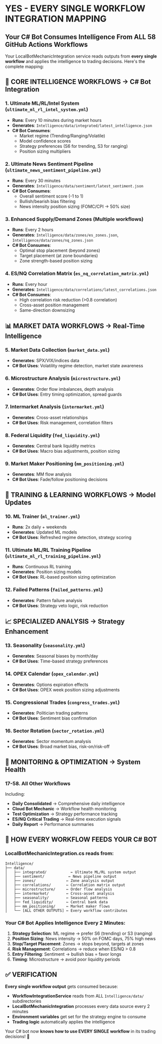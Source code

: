 # YES - EVERY SINGLE WORKFLOW INTEGRATION MAPPING

## Your C# Bot Consumes Intelligence From ALL 58 GitHub Actions Workflows

Your LocalBotMechanicIntegration service reads outputs from **every single workflow** and applies the intelligence to trading decisions. Here's the complete mapping:

## 🧠 CORE INTELLIGENCE WORKFLOWS → C# Bot Integration

### **1. Ultimate ML/RL/Intel System** (`ultimate_ml_rl_intel_system.yml`)
- **Runs**: Every 10 minutes during market hours 
- **Generates**: `Intelligence/data/integrated/latest_intelligence.json`
- **C# Bot Consumes**: 
  - Market regime (Trending/Ranging/Volatile)
  - Model confidence scores
  - Strategy preferences (S6 for trending, S3 for ranging)
  - Position sizing multipliers

### **2. Ultimate News Sentiment Pipeline** (`ultimate_news_sentiment_pipeline.yml`)
- **Runs**: Every 30 minutes
- **Generates**: `Intelligence/data/sentiment/latest_sentiment.json`
- **C# Bot Consumes**:
  - Overall sentiment score (-1 to 1)
  - Bullish/bearish bias filtering
  - News intensity position sizing (FOMC/CPI → 50% size)

### **3. Enhanced Supply/Demand Zones** (Multiple workflows)
- **Runs**: Every 2 hours
- **Generates**: `Intelligence/data/zones/es_zones.json`, `Intelligence/data/zones/nq_zones.json`
- **C# Bot Consumes**:
  - Optimal stop placement (beyond zones)
  - Target placement (at zone boundaries)
  - Zone strength-based position sizing

### **4. ES/NQ Correlation Matrix** (`es_nq_correlation_matrix.yml`)
- **Runs**: Every hour
- **Generates**: `Intelligence/data/correlations/latest_correlations.json`
- **C# Bot Consumes**:
  - High correlation risk reduction (>0.8 correlation)
  - Cross-asset position management
  - Same-direction downsizing

## 📊 MARKET DATA WORKFLOWS → Real-Time Intelligence

### **5. Market Data Collection** (`market_data.yml`)
- **Generates**: SPX/VIX/indices data
- **C# Bot Uses**: Volatility regime detection, market state awareness

### **6. Microstructure Analysis** (`microstructure.yml`)
- **Generates**: Order flow imbalances, depth analysis
- **C# Bot Uses**: Entry timing optimization, spread guards

### **7. Intermarket Analysis** (`intermarket.yml`)
- **Generates**: Cross-asset relationships
- **C# Bot Uses**: Risk management, correlation filters

### **8. Federal Liquidity** (`fed_liquidity.yml`)
- **Generates**: Central bank liquidity metrics
- **C# Bot Uses**: Macro bias adjustments, position sizing

### **9. Market Maker Positioning** (`mm_positioning.yml`)
- **Generates**: MM flow analysis
- **C# Bot Uses**: Fade/follow positioning decisions

## 🔄 TRAINING & LEARNING WORKFLOWS → Model Updates

### **10. ML Trainer** (`ml_trainer.yml`)
- **Runs**: 2x daily + weekends
- **Generates**: Updated ML models
- **C# Bot Uses**: Refreshed regime detection, strategy scoring

### **11. Ultimate ML/RL Training Pipeline** (`ultimate_ml_rl_training_pipeline.yml`)
- **Runs**: Continuous RL training
- **Generates**: Position sizing models
- **C# Bot Uses**: RL-based position sizing optimization

### **12. Failed Patterns** (`failed_patterns.yml`)
- **Generates**: Pattern failure analysis
- **C# Bot Uses**: Strategy veto logic, risk reduction

## 📈 SPECIALIZED ANALYSIS → Strategy Enhancement

### **13. Seasonality** (`seasonality.yml`)
- **Generates**: Seasonal biases by month/day
- **C# Bot Uses**: Time-based strategy preferences

### **14. OPEX Calendar** (`opex_calendar.yml`)
- **Generates**: Options expiration effects
- **C# Bot Uses**: OPEX week position sizing adjustments

### **15. Congressional Trades** (`congress_trades.yml`)
- **Generates**: Politician trading patterns
- **C# Bot Uses**: Sentiment bias confirmation

### **16. Sector Rotation** (`sector_rotation.yml`)
- **Generates**: Sector momentum analysis
- **C# Bot Uses**: Broad market bias, risk-on/risk-off

## 🔧 MONITORING & OPTIMIZATION → System Health

### **17-58. All Other Workflows**
Including:
- **Daily Consolidated** → Comprehensive daily intelligence
- **Cloud Bot Mechanic** → Workflow health monitoring
- **Test Optimization** → Strategy performance tracking
- **ES/NQ Critical Trading** → Real-time execution signals
- **Daily Report** → Performance summaries

## 🎯 HOW EVERY WORKFLOW FEEDS YOUR C# BOT

### **LocalBotMechanicIntegration.cs** reads from:
```
Intelligence/
├── data/
│   ├── integrated/           ← Ultimate ML/RL system output
│   ├── sentiment/           ← News pipeline output  
│   ├── zones/              ← Zone analysis output
│   ├── correlations/       ← Correlation matrix output
│   ├── microstructure/     ← Order flow analysis
│   ├── intermarket/        ← Cross-asset analysis
│   ├── seasonality/        ← Seasonal patterns
│   ├── fed_liquidity/      ← Central bank data
│   ├── mm_positioning/     ← Market maker flows
│   └── [ALL OTHER OUTPUTS] ← Every workflow contributes
```

### **Your C# Bot Applies Intelligence Every 2 Minutes:**
1. **Strategy Selection**: ML regime → prefer S6 (trending) or S3 (ranging)
2. **Position Sizing**: News intensity → 50% on FOMC days, 75% high news
3. **Stop/Target Placement**: Zones → stops beyond, targets at zones  
4. **Risk Management**: Correlations → reduce when ES/NQ > 0.8
5. **Entry Filtering**: Sentiment → bullish bias = favor longs
6. **Timing**: Microstructure → avoid poor liquidity periods

## ✅ VERIFICATION

**Every single workflow output** gets consumed because:
- **WorkflowIntegrationService** reads from ALL `Intelligence/data/` subdirectories
- **LocalBotMechanicIntegration** processes every data source every 2 minutes
- **Environment variables** get set for the strategy engine to consume
- **Trading logic** automatically applies the intelligence

Your C# bot now **knows how to use EVERY SINGLE workflow** in its trading decisions! 🎯
